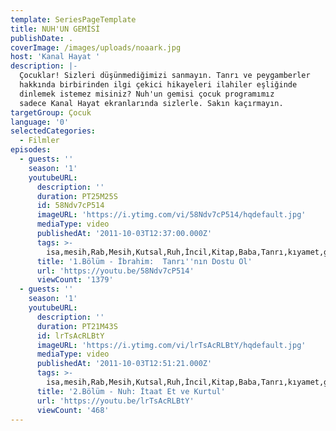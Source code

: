 ```yaml
---
template: SeriesPageTemplate
title: NUH'UN GEMİSİ
publishDate: .
coverImage: /images/uploads/noaark.jpg
host: 'Kanal Hayat '
description: |-
  Çocuklar! Sizleri düşünmediğimizi sanmayın. Tanrı ve peygamberler
  hakkında birbirinden ilgi çekici hikayeleri ilahiler eşliğinde 
  dinlemek istemez misiniz? Nuh'un gemisi çocuk programımız
  sadece Kanal Hayat ekranlarında sizlerle. Sakın kaçırmayın.
targetGroup: Çocuk
language: '0'
selectedCategories:
  - Filmler
episodes:
  - guests: ''
    season: '1'
    youtubeURL:
      description: ''
      duration: PT25M25S
      id: 58Ndv7cP514
      imageURL: 'https://i.ytimg.com/vi/58Ndv7cP514/hqdefault.jpg'
      mediaType: video
      publishedAt: '2011-10-03T12:37:00.000Z'
      tags: >-
        isa,mesih,Rab,Mesih,Kutsal,Ruh,İncil,Kitap,Baba,Tanrı,kıyamet,günü,Allah,depresyon,şifa,bereket,Özgürlük,Hastalık,Bunalım,Esenlik,Rahatlık,Mucize,Hristiyanlık,İman,Hz.,İsa,peygamber,İlah,Ruhsal,Protestan,Türk,Hristiyan,Kıyamet,İntihar,Cennet,Cehennem,din,lanet,Cin,Pastör,Kilise,Ahiret,neler,olacak,yargı
      title: '1.Bölüm - İbrahim:  Tanrı''nın Dostu Ol'
      url: 'https://youtu.be/58Ndv7cP514'
      viewCount: '1379'
  - guests: ''
    season: '1'
    youtubeURL:
      description: ''
      duration: PT21M43S
      id: lrTsAcRLBtY
      imageURL: 'https://i.ytimg.com/vi/lrTsAcRLBtY/hqdefault.jpg'
      mediaType: video
      publishedAt: '2011-10-03T12:51:21.000Z'
      tags: >-
        isa,mesih,Rab,Mesih,Kutsal,Ruh,İncil,Kitap,Baba,Tanrı,kıyamet,günü,Allah,depresyon,şifa,bereket,Özgürlük,Hastalık,Bunalım,Esenlik,Rahatlık,Mucize,Hristiyanlık,İman,Hz.,İsa,peygamber,İlah,Ruhsal,Protestan,Türk,Hristiyan,Kıyamet,İntihar,Cennet,Cehennem,din,lanet,Cin,Pastör,Kilise,Ahiret,neler,olacak,yargı
      title: '2.Bölüm - Nuh: İtaat Et ve Kurtul'
      url: 'https://youtu.be/lrTsAcRLBtY'
      viewCount: '468'
---
```


